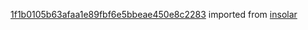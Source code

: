 [1f1b0105b63afaa1e89fbf6e5bbeae450e8c2283](https://github.com/insolar/insolar/commit/1f1b0105b63afaa1e89fbf6e5bbeae450e8c2283) imported from [insolar](https://github.com/insolar/insolar)
